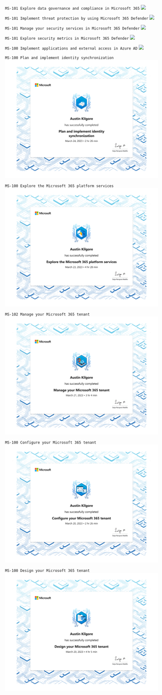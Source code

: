 `MS-101 Explore data governance and compliance in Microsoft 365`
![](https://github.com/TechieAndroid/TechieAndroid/blob/main/Microsoft%20365%20Certified:%20Enterprise%20Administrator%20Expert/04-07-2023%20-%20MS-101%20Explore%20data%20governance%20and%20compliance%20in%20Microsoft%20365.png)

`MS-101 Implement threat protection by using Microsoft 365 Defender`
![](https://github.com/TechieAndroid/TechieAndroid/blob/main/Microsoft%20365%20Certified:%20Enterprise%20Administrator%20Expert/04-07-2023%20-%20MS-101%20Implement%20threat%20protection%20by%20using%20Microsoft%20365%20Defender.png)

`MS-101 Manage your security services in Microsoft 365 Defender`
![](https://github.com/TechieAndroid/TechieAndroid/blob/main/Microsoft%20365%20Certified:%20Enterprise%20Administrator%20Expert/03-30-2023%20-%20MS-101%20Manage%20your%20security%20services%20in%20Microsoft%20365%20Defender.png)

`MS-101 Explore security metrics in Microsoft 365 Defender`
![](https://github.com/TechieAndroid/TechieAndroid/blob/main/Microsoft%20365%20Certified:%20Enterprise%20Administrator%20Expert/03-30-2023%20-%20MS-101%20Explore%20security%20metrics%20in%20Microsoft%20365%20Defender.png)

`MS-100 Implement applications and external access in Azure AD`
![](https://github.com/TechieAndroid/TechieAndroid/blob/main/Microsoft%20365%20Certified:%20Enterprise%20Administrator%20Expert/03-27-2023%20-%20MS-100%20Implement%20applications%20and%20external%20access%20in%20Azure%20AD.png)

`MS-100 Plan and implement identity synchronization`
![](https://github.com/TechieAndroid/TechieAndroid/blob/main/Microsoft%20365%20Certified:%20Enterprise%20Administrator%20Expert/03-24-2023%20-%20MS-100%20Plan%20and%20implement%20identity%20synchronization.png)

`MS-100 Explore the Microsoft 365 platform services`
![](https://github.com/TechieAndroid/TechieAndroid/blob/main/Microsoft%20365%20Certified:%20Enterprise%20Administrator%20Expert/03-23-2023%20-%20MS-100%20Explore%20the%20Microsoft%20365%20platform%20services.png)

`MS-102 Manage your Microsoft 365 tenant`
![](https://github.com/TechieAndroid/TechieAndroid/blob/main/Microsoft%20365%20Certified:%20Enterprise%20Administrator%20Expert/03-21-2023%20-%20MS-102%20Manage%20your%20Microsoft%20365%20tenant.png)

`MS-100 Configure your Microsoft 365 tenant`
![](https://github.com/TechieAndroid/TechieAndroid/blob/main/Microsoft%20365%20Certified:%20Enterprise%20Administrator%20Expert/03-20-2023%20-%20MS-100%20Configure%20your%20Microsoft%20365%20tenant.png)

`MS-100 Design your Microsoft 365 tenant`
![](https://github.com/TechieAndroid/TechieAndroid/blob/main/Microsoft%20365%20Certified:%20Enterprise%20Administrator%20Expert/03-20-2023%20-%20MS-100%20Design%20your%20Microsoft%20365%20tenant.png)
